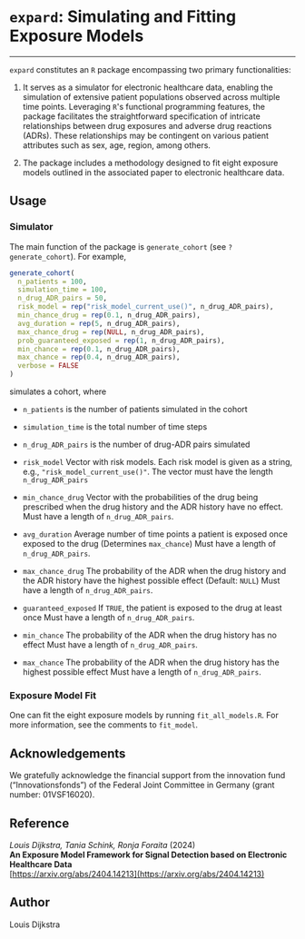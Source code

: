 # `expard`: Simulating and Fitting Exposure Models
-----------------------------------------------

`expard` constitutes an `R` package encompassing two primary functionalities:

1. It serves as a simulator for electronic healthcare data, enabling the simulation of extensive patient populations observed across multiple time points. Leveraging `R`'s functional programming features, the package facilitates the straightforward specification of intricate relationships between drug exposures and adverse drug reactions (ADRs). These relationships may be contingent on various patient attributes such as sex, age, region, among others.

2. The package includes a methodology designed to fit eight exposure models outlined in the associated paper to electronic healthcare data.

## Usage

### Simulator

The main function of the package is `generate_cohort` (see `?generate_cohort`). For example, 

```R 
generate_cohort(
  n_patients = 100,
  simulation_time = 100,
  n_drug_ADR_pairs = 50,
  risk_model = rep("risk_model_current_use()", n_drug_ADR_pairs),
  min_chance_drug = rep(0.1, n_drug_ADR_pairs),
  avg_duration = rep(5, n_drug_ADR_pairs),
  max_chance_drug = rep(NULL, n_drug_ADR_pairs),
  prob_guaranteed_exposed = rep(1, n_drug_ADR_pairs),
  min_chance = rep(0.1, n_drug_ADR_pairs),
  max_chance = rep(0.4, n_drug_ADR_pairs),
  verbose = FALSE
)
``` 
simulates a cohort, where 

* `n_patients` is the number of patients simulated in the cohort 

* `simulation_time` is the total number of time steps

* `n_drug_ADR_pairs` is the number of drug-ADR pairs simulated

* `risk_model` Vector with risk models. Each risk model is given as a string, e.g., `"risk_model_current_use()"`. The vector must have the length `n_drug_ADR_pairs` 

* `min_chance_drug` Vector with the probabilities of the drug being prescribed
            when the drug history and the ADR history have no effect. 
            Must have a length of `n_drug_ADR_pairs`. 

* `avg_duration` Average number of time points a patient is exposed
                     once exposed to the drug (Determines `max_chance`)
                     Must have a length of `n_drug_ADR_pairs`. 

* `max_chance_drug` The probability of the ADR when 
            the drug history and the ADR history have the highest 
            possible effect (Default: `NULL`)
            Must have a length of `n_drug_ADR_pairs`. 

* `guaranteed_exposed` If `TRUE`, the patient is exposed to the drug
            at least once
            Must have a length of `n_drug_ADR_pairs`. 

* `min_chance` The probability of the ADR when 
            the drug history has no effect
            Must have a length of `n_drug_ADR_pairs`. 

* `max_chance` The probability of the ADR when 
            the drug history has the highest possible effect
            Must have a length of `n_drug_ADR_pairs`.

### Exposure Model Fit

One can fit the eight exposure models by running `fit_all_models.R`. For more 
information, see the comments to `fit_model`.

## Acknowledgements

We gratefully acknowledge the financial support from the innovation fund (“Innovationsfonds”) of the Federal Joint Committee in Germany (grant number: 01VSF16020).

## Reference 
*Louis Dijkstra, Tania Schink, Ronja Foraita* (2024)\
**An Exposure Model Framework for Signal Detection based on Electronic Healthcare Data**\
[https://arxiv.org/abs/2404.14213](https://arxiv.org/abs/2404.14213)


## Author

Louis Dijkstra
